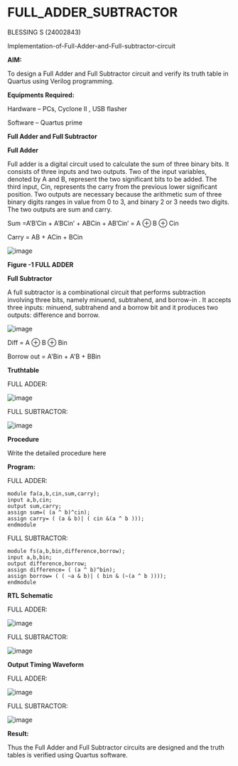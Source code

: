 # FULL_ADDER_SUBTRACTOR

BLESSING S (24002843)

Implementation-of-Full-Adder-and-Full-subtractor-circuit

**AIM:**

To design a Full Adder and Full Subtractor circuit and verify its truth table in Quartus using Verilog programming.

**Equipments Required:**

Hardware – PCs, Cyclone II , USB flasher

Software – Quartus prime

**Full Adder and Full Subtractor**

**Full Adder**

Full adder is a digital circuit used to calculate the sum of three binary bits. It consists of three inputs and two outputs. Two of the input variables, denoted by A and B, represent the two significant bits to be added. The third input, Cin, represents the carry from the previous lower significant position. Two outputs are necessary because the arithmetic sum of three binary digits ranges in value from 0 to 3, and binary 2 or 3 needs two digits. The two outputs are sum and carry.

Sum =A’B’Cin + A’BCin’ + ABCin + AB’Cin’ = A ⊕ B ⊕ Cin 

Carry = AB + ACin + BCin

![image](https://github.com/naavaneetha/FULL_ADDER_SUBTRACTOR/assets/154305477/0f30ba51-5ffb-4198-845f-18e054f675e7)

**Figure -1 FULL ADDER**

**Full Subtractor**

A full subtractor is a combinational circuit that performs subtraction involving three bits, namely minuend, subtrahend, and borrow-in . It accepts three inputs: minuend, subtrahend and a borrow bit and it produces two outputs: difference and borrow.

![image](https://github.com/naavaneetha/FULL_ADDER_SUBTRACTOR/assets/154305477/02b24f51-ab51-4304-9ad6-7b81ffc1ead5)

Diff = A ⊕ B ⊕ Bin 

Borrow out = A'Bin + A'B + BBin

**Truthtable**

FULL ADDER:

![image](https://github.com/user-attachments/assets/b4ff5cba-86bf-418f-93df-ecbafe89af90)

FULL SUBTRACTOR:

![image](https://github.com/user-attachments/assets/803db6ad-ed68-4201-bb24-0b0cc3c8c1a6)

**Procedure**

Write the detailed procedure here

**Program:**

FULL ADDER:

```
module fa(a,b,cin,sum,carry);
input a,b,cin;
output sum,carry;
assign sum=( (a ^ b)^cin);
assign carry= ( (a & b)| ( cin &(a ^ b )));
endmodule
```

FULL SUBTRACTOR:

```
module fs(a,b,bin,difference,borrow);
input a,b,bin;
output difference,borrow;
assign difference= ( (a ^ b)^bin);
assign borrow= ( ( ~a & b)| ( bin & (~(a ^ b ))));
endmodule
```

**RTL Schematic**

FULL ADDER:

![image](https://github.com/user-attachments/assets/fae071af-75ba-4ad5-96fb-bd3e967a5168)

FULL SUBTRACTOR:

![image](https://github.com/user-attachments/assets/490226bd-ec89-4eba-9bcd-039f1d864927)

**Output Timing Waveform**

FULL ADDER:

![image](https://github.com/user-attachments/assets/99de6065-76f0-430f-a30a-09b47fb057ad)

FULL SUBTRACTOR:

![image](https://github.com/user-attachments/assets/a2297dcd-5a58-4b7f-a19a-763a3ed7d13e)

**Result:**

Thus the Full Adder and Full Subtractor circuits are designed and the truth tables is verified using Quartus software.



